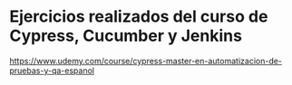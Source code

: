 # Ejercicios realizados del curso de Cypress, Cucumber y Jenkins

https://www.udemy.com/course/cypress-master-en-automatizacion-de-pruebas-y-qa-espanol
